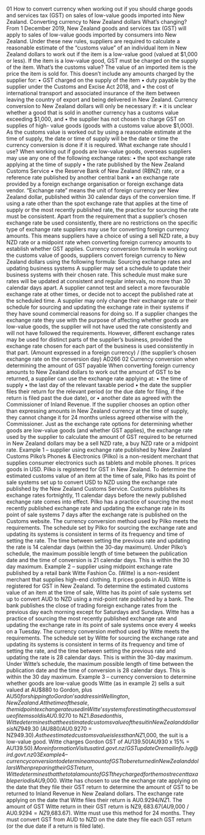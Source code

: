 01 How to convert currency when working out if you should charge goods and services tax (GST) on sales of low-value goods imported into New Zealand. Converting currency to New Zealand dollars What’s changing? From 1 December 2019, New Zealand goods and services tax (GST) will apply to sales of low-value goods imported by consumers into New Zealand. Under these new rules, suppliers are required to calculate a reasonable estimate of the “customs value” of an individual item in New Zealand dollars to work out if the item is a low-value good (valued at $1,000 or less). If the item is a low-value good, GST must be charged on the supply of the item. What’s the customs value? The value of an imported item is the price the item is sold for. This doesn’t include any amounts charged by the supplier for: • GST charged on the supply of the item • duty payable by the supplier under the Customs and Excise Act 2018, and • the cost of international transport and associated insurance of the item between leaving the country of export and being delivered in New Zealand. Currency conversion to New Zealand dollars will only be necessary if: • it is unclear whether a good that is sold in another currency has a customs value exceeding $1,000, and • the supplier has not chosen to charge GST on supplies of high- value goods (goods with a customs value above $1,000). As the customs value is worked out by using a reasonable estimate at the time of supply, the date or time of supply will be the date or time the currency conversion is done if it is required. What exchange rate should I use? When working out if goods are low-value goods, overseas suppliers may use any one of the following exchange rates: • the spot exchange rate applying at the time of supply • the rate published by the New Zealand Customs Service • the Reserve Bank of New Zealand (RBNZ) rate, or a reference rate published by another central bank • an exchange rate provided by a foreign exchange organisation or foreign exchange data vendor. “Exchange rate” means the unit of foreign currency per New Zealand dollar, published within 30 calendar days of the conversion time. If using a rate other than the spot exchange rate that applies at the time of supply or the most recently published rate, the practice for sourcing the rate must be consistent. Apart from the requirement that a supplier’s chosen exchange rate be used consistently, there are no restrictions on the specific type of exchange rate suppliers may use for converting foreign currency amounts. This means suppliers have a choice of using a sell NZD rate, a buy NZD rate or a midpoint rate when converting foreign currency amounts to establish whether GST applies. Currency conversion formula In working out the customs value of goods, suppliers convert foreign currency to New Zealand dollars using the following formula: Sourcing exchange rates and updating business systems A supplier may set a schedule to update their business systems with their chosen rate. This schedule must make sure rates will be updated at consistent and regular intervals, no more than 30 calendar days apart. A supplier cannot test and select a more favourable exchange rate at other times, or decide not to accept the published rate at the scheduled time. A supplier may only change their exchange rate or their schedule for sourcing and updating the exchange rate in their systems if they have sound commercial reasons for doing so. If a supplier changes the exchange rate they use with the purpose of affecting whether goods are low-value goods, the supplier will not have used the rate consistently and will not have followed the requirements. However, different exchange rates may be used for distinct parts of the supplier’s business, provided the exchange rate chosen for each part of the business is used consistently in that part. (Amount expressed in a foreign currency) / (the supplier’s chosen exchange rate on the conversion day) AD266 02 Currency conversion when determining the amount of GST payable When converting foreign currency amounts to New Zealand dollars to work out the amount of GST to be returned, a supplier can use the exchange rate applying at: • the time of supply • the last day of the relevant taxable period • the date the supplier files their return for the relevant period (or the due date for filing, if the return is filed past the due date), or • another date as agreed with the Commissioner of Inland Revenue. If the supplier chooses an option other than expressing amounts in New Zealand currency at the time of supply, they cannot change it for 24 months unless agreed otherwise with the Commissioner. Just as the exchange rate options for determining whether goods are low-value goods (and whether GST applies), the exchange rate used by the supplier to calculate the amount of GST required to be returned in New Zealand dollars may be a sell NZD rate, a buy NZD rate or a midpoint rate. Example 1 – supplier using exchange rate published by New Zealand Customs Pilko’s Phones & Electronics (Pilko) is a non-resident merchant that supplies consumer electronics such as tablets and mobile phones. It prices goods in USD. Pilko is registered for GST in New Zealand. To determine the estimated customs value of an item at the time of sale, Pilko has its point of sale systems set up to convert USD to NZD using the exchange rate published by the New Zealand Customs Service. Customs publishes its exchange rates fortnightly, 11 calendar days before the newly published exchange rate comes into effect. Pilko has a practice of sourcing the most recently published exchange rate and updating the exchange rate in its point of sale systems 7 days after the exchange rate is published on the Customs website. The currency conversion method used by Pilko meets the requirements. The schedule set by Pilko for sourcing the exchange rate and updating its systems is consistent in terms of its frequency and time of setting the rate. The time between setting the previous rate and updating the rate is 14 calendar days (within the 30-day maximum). Under Pilko’s schedule, the maximum possible length of time between the publication date and the time of conversion is 21 calendar days. This is within the 30 day maximum. Example 2 – supplier using midpoint exchange rate published by a retail bank Witte Fashion Co. (Witte) is a non-resident merchant that supplies high-end clothing. It prices goods in AUD. Witte is registered for GST in New Zealand. To determine the estimated customs value of an item at the time of sale, Witte has its point of sale systems set up to convert AUD to NZD using a mid-point rate published by a bank. The bank publishes the close of trading foreign exchange rates from the previous day each morning except for Saturdays and Sundays. Witte has a practice of sourcing the most recently published exchange rate and updating the exchange rate in its point of sale systems once every 4 weeks on a Tuesday. The currency conversion method used by Witte meets the requirements. The schedule set by Witte for sourcing the exchange rate and updating its systems is consistent in terms of its frequency and time of setting the rate, and the time between setting the previous rate and updating the rate is 28 calendar days. This is within the 30-day maximum. Under Witte’s schedule, the maximum possible length of time between the publication date and the time of conversion is 28 calendar days. This is within the 30 day maximum. Example 3 – currency conversion to determine whether goods are low-value goods Witte (as in example 2) sells a suit valued at AU$880 to Gordon, plus AU$50 for shipping to Gordon’s address in Wellington, New Zealand. At the time of the sale, the midpoint exchange rate used in Witte’s systems for estimating the customs value of items sold is AU$0.9270 to NZ$1. Based on this, Witte determines that the estimated customs value of the suit in New Zealand dollars is NZ$949.30 (AU$880 / AU$0.9270 = NZ$949.30). As the estimated customs value is less than NZ$1,000, the suit is a low-value good. Witte charges Gordon GST of AU$139.50 (AU$930 x 15% = AU$139.50). More information Visit us at ird.govt.nz/GSTupdate Or email info.lvg@ird.govt.nz 03 Example 4 – currency conversion to determine amount of GST to be returned in New Zealand dollars When preparing their GST return, Witte determines that the total amount of GST they charged for the most recent taxable period is AU$9,000. Witte has chosen to use the exchange rate applying on the date that they file their GST return to determine the amount of GST to be returned to Inland Revenue in New Zealand dollars. The exchange rate applying on the date that Witte files their return is AU$0.9294 / NZ$1. The amount of GST Witte return in their GST return is NZ$9,683.67 (AU$9,000 / AU$0.9294 = NZ$9,683.67). Witte must use this method for 24 months. They must convert GST from AUD to NZD on the date they file each GST return (or the due date if a return is filed late).